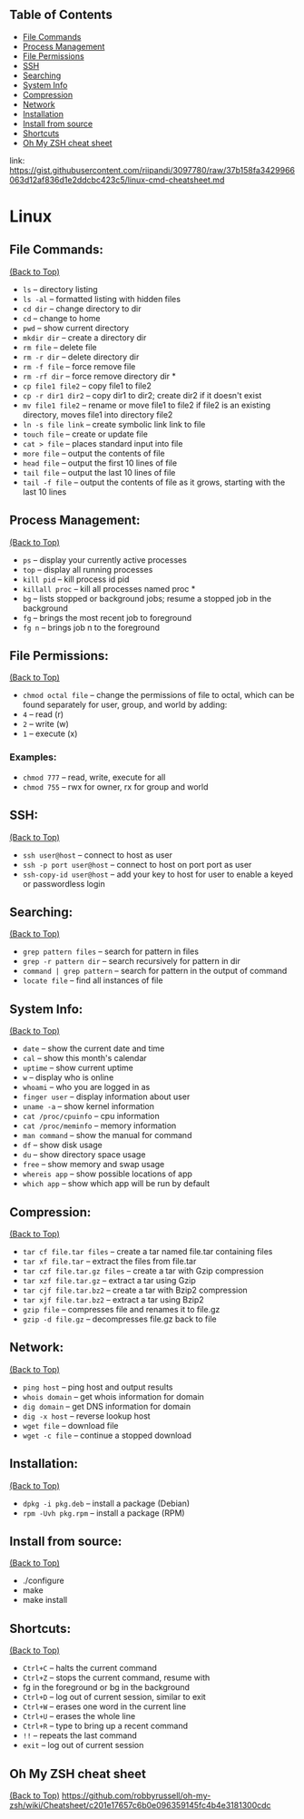 ## Table of Contents
* [File Commands](#file-commands)
* [Process Management](#process-management)
* [File Permissions](#file-permission)
* [SSH](#ssh)
* [Searching](#searching)
* [System Info](#system-info)
* [Compression](#compression)
* [Network](#network)
* [Installation](#installation)
* [Install from source](#install-from-source)
* [Shortcuts](#shortcuts)
* [Oh My ZSH cheat sheet](#oh-my-zsh-cheat-sheet)

link: https://gist.githubusercontent.com/riipandi/3097780/raw/37b158fa3429966063d12af836d1e2ddcbc423c5/linux-cmd-cheatsheet.md

# Linux

## File Commands:
[(Back to Top)](#table-of-contents)
 * `ls` – directory listing
 * `ls -al` – formatted listing with hidden files
 * `cd dir` – change directory to dir
 * `cd` – change to home
 * `pwd` – show current directory
 * `mkdir dir` – create a directory dir
 * `rm file` – delete file
 * `rm -r dir` – delete directory dir
 * `rm -f file` – force remove file
 * `rm -rf dir` – force remove directory dir *
 * `cp file1 file2` – copy file1 to file2
 * `cp -r dir1 dir2` – copy dir1 to dir2; create dir2 if it doesn't exist
 * `mv file1 file2` – rename or move file1 to file2 if file2 is an existing directory, moves file1 into directory file2
 * `ln -s file link` – create symbolic link link to file
 * `touch file` – create or update file
 * `cat > file` – places standard input into file
 * `more file` – output the contents of file
 * `head file` – output the first 10 lines of file
 * `tail file` – output the last 10 lines of file
 * `tail -f file` – output the contents of file as it grows, starting with the last 10 lines

## Process Management:
[(Back to Top)](#table-of-contents)
 * `ps` – display your currently active processes
 * `top` – display all running processes
 * `kill pid` – kill process id pid
 * `killall proc` – kill all processes named proc *
 * `bg` – lists stopped or background jobs; resume a stopped job in the background
 * `fg` – brings the most recent job to foreground
 * `fg n` – brings job n to the foreground

## File Permissions:
[(Back to Top)](#table-of-contents)
 * `chmod octal file` – change the permissions of file to octal, which can be found separately for user, group, and world by adding:
 * `4` – read (r)
 * `2` – write (w)
 * `1` – execute (x)

### Examples:
 * `chmod 777` – read, write, execute for all
 * `chmod 755` – rwx for owner, rx for group and world

## SSH:
[(Back to Top)](#table-of-contents)
 * `ssh user@host` – connect to host as user
 * `ssh -p port user@host` – connect to host on port port as user
 * `ssh-copy-id user@host` – add your key to host for user to enable a keyed or passwordless login

## Searching:
[(Back to Top)](#table-of-contents)
 * `grep pattern files` – search for pattern in files
 * `grep -r pattern dir` – search recursively for pattern in dir
 * `command | grep pattern` – search for pattern in the output of command
 * `locate file` – find all instances of file

## System Info:
[(Back to Top)](#table-of-contents)
 * `date` – show the current date and time
 * `cal` – show this month's calendar
 * `uptime` – show current uptime
 * `w` – display who is online
 * `whoami` – who you are logged in as
 * `finger user` – display information about user
 * `uname -a` – show kernel information
 * `cat /proc/cpuinfo` – cpu information
 * `cat /proc/meminfo` – memory information
 * `man command` – show the manual for command
 * `df` – show disk usage
 * `du` – show directory space usage
 * `free` – show memory and swap usage
 * `whereis app` – show possible locations of app
 * `which app` – show which app will be run by default

## Compression:
[(Back to Top)](#table-of-contents)
 * `tar cf file.tar files` – create a tar named file.tar containing files
 * `tar xf file.tar` – extract the files from file.tar
 * `tar czf file.tar.gz files` – create a tar with Gzip compression
 * `tar xzf file.tar.gz` – extract a tar using Gzip
 * `tar cjf file.tar.bz2` – create a tar with Bzip2 compression
 * `tar xjf file.tar.bz2` – extract a tar using Bzip2
 * `gzip file` – compresses file and renames it to file.gz
 * `gzip -d file.gz` – decompresses file.gz back to file

## Network:
[(Back to Top)](#table-of-contents)
 * `ping host` – ping host and output results
 * `whois domain` – get whois information for domain
 * `dig domain` – get DNS information for domain
 * `dig -x host` – reverse lookup host
 * `wget file` – download file
 * `wget -c file` – continue a stopped download

## Installation:
[(Back to Top)](#table-of-contents)
 * `dpkg -i pkg.deb` – install a package (Debian)
 * `rpm -Uvh pkg.rpm` – install a package (RPM)

## Install from source:
[(Back to Top)](#table-of-contents)
 * ./configure
 * make
 * make install

## Shortcuts:
[(Back to Top)](#table-of-contents)
 * `Ctrl+C` – halts the current command
 * `Ctrl+Z` – stops the current command, resume with
 * fg in the foreground or bg in the background
 * `Ctrl+D` – log out of current session, similar to exit
 * `Ctrl+W` – erases one word in the current line
 * `Ctrl+U` – erases the whole line
 * `Ctrl+R` – type to bring up a recent command
 * `!!` – repeats the last command
 * `exit` – log out of current session

 ## Oh My ZSH cheat sheet
 [(Back to Top)](#table-of-contents)
 https://github.com/robbyrussell/oh-my-zsh/wiki/Cheatsheet/c201e17657c6b0e096359145fc4b4e3181300cdc